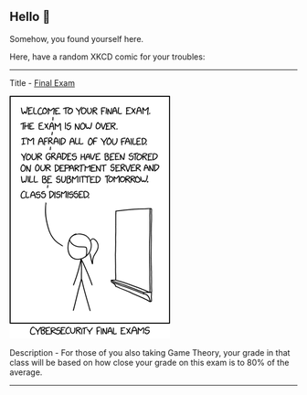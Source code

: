 ## Hello 👀

Somehow, you found yourself here.

Here, have a random XKCD comic for your troubles:

-----------------------------------

Title - [Final Exam](https://xkcd.com/2385)

![Final Exam](./random_comic.png)

Description - For those of you also taking Game Theory, your grade in that class will be based on how close your grade on this exam is to 80% of the average.

-----------------------------------